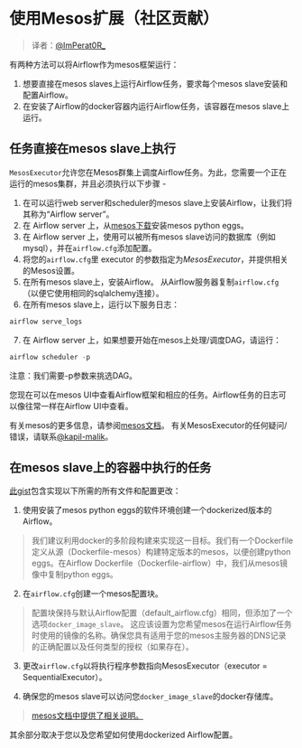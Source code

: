 # 使用Mesos扩展（社区贡献）

> 译者：[@ImPerat0R\_](https://github.com/tssujt)

有两种方法可以将Airflow作为mesos框架运行：

1. 想要直接在mesos slaves上运行Airflow任务，要求每个mesos slave安装和配置Airflow。
2. 在安装了Airflow的docker容器内运行Airflow任务，该容器在mesos slave上运行。

## 任务直接在mesos slave上执行

`MesosExecutor`允许您在Mesos群集上调度Airflow任务。为此，您需要一个正在运行的mesos集群，并且必须执行以下步骤 -

1. 在可以运行web server和scheduler的mesos slave上安装Airflow，让我们将其称为“Airflow server”。
2. 在 Airflow server 上，从[mesos下载](http://open.mesosphere.com/downloads/mesos/)安装mesos python eggs。
3. 在 Airflow server 上，使用可以被所有mesos slave访问的数据库（例如mysql），并在`airflow.cfg`添加配置。
4. 将您的`airflow.cfg`里 executor 的参数指定为*MesosExecutor*，并提供相关的Mesos设置。
5. 在所有mesos slave上，安装Airflow。 从Airflow服务器复制`airflow.cfg` （以便它使用相同的sqlalchemy连接）。
6. 在所有mesos slave上，运行以下服务日志：

```py
airflow serve_logs
```

7. 在 Airflow server 上，如果想要开始在mesos上处理/调度DAG，请运行：

```py
airflow scheduler -p
```

注意：我们需要-p参数来挑选DAG。

您现在可以在mesos UI中查看Airflow框架和相应的任务。Airflow任务的日志可以像往常一样在Airflow UI中查看。

有关mesos的更多信息，请参阅[mesos文档](http://mesos.apache.org/documentation/latest/)。 有关MesosExecutor的任何疑问/错误，请联系[@kapil-malik](https://github.com/kapil-malik)。

## 在mesos slave上的容器中执行的任务

[此gist](https://gist.github.com/sebradloff/f158874e615bda0005c6f4577b20036e)包含实现以下所需的所有文件和配置更改：

1. 使用安装了mesos python eggs的软件环境创建一个dockerized版本的Airflow。

> 我们建议利用docker的多阶段构建来实现这一目标。我们有一个Dockerfile定义从源（Dockerfile-mesos）构建特定版本的mesos，以便创建python eggs。在Airflow Dockerfile（Dockerfile-airflow）中，我们从mesos镜像中复制python eggs。

2. 在`airflow.cfg`创建一个mesos配置块。

> 配置块保持与默认Airflow配置（default_airflow.cfg）相同，但添加了一个选项`docker_image_slave`。 这应该设置为您希望mesos在运行Airflow任务时使用的镜像的名称。确保您具有适用于您的mesos主服务器的DNS记录的正确配置以及任何类型的授权（如果存在）。

3. 更改`airflow.cfg`以将执行程序参数指向MesosExecutor（executor = SequentialExecutor）。

4. 确保您的mesos slave可以访问您`docker_image_slave`的docker存储库。

> [mesos文档中提供了相关说明。](https://mesos.readthedocs.io/en/latest/docker-containerizer/)

其余部分取决于您以及您希望如何使用dockerized Airflow配置。
